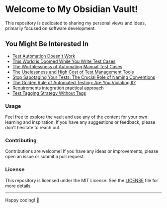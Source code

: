 # Welcome to My Obsidian Vault!

This repository is dedicated to sharing my personal views and ideas, primarily focused on software development.

## You Might Be Interested In

- [Test Automation Doesn't Work](Testing/test-automation-does-not-work.md)
- [This World is Doomed While You Write Test Cases](Testing/throw-away-test-cases.md)
- [The Worthlessness of Automating Manual Test Cases](Testing/cover-requirements-not-tests.md)
- [The Uselessness and High Cost of Test Management Tools](Testing/test-management-tools.md)
- [Stop Sabotaging Your Tests: The Crucial Role of Naming Conventions](Testing/naming-convention)
- [The Golden Rule of Automated Testing: Are You Violating It?](Testing/golden-rule-of-automated-testing.md)
- [Requirements integration practical approach](Testing/requirements-integration-practical-approach.md)
- [Test Tagging Strategy Without Tags](Testing/tagging-strategy.md)


### Usage

Feel free to explore the vault and use any of the content for your own learning and inspiration. If you have any suggestions or feedback, please don't hesitate to reach out.

### Contributing

Contributions are welcome! If you have any ideas or improvements, please open an issue or submit a pull request.

### License

This repository is licensed under the MIT License. See the [LICENSE](LICENSE) file for more details.

---

Happy coding! 🚀